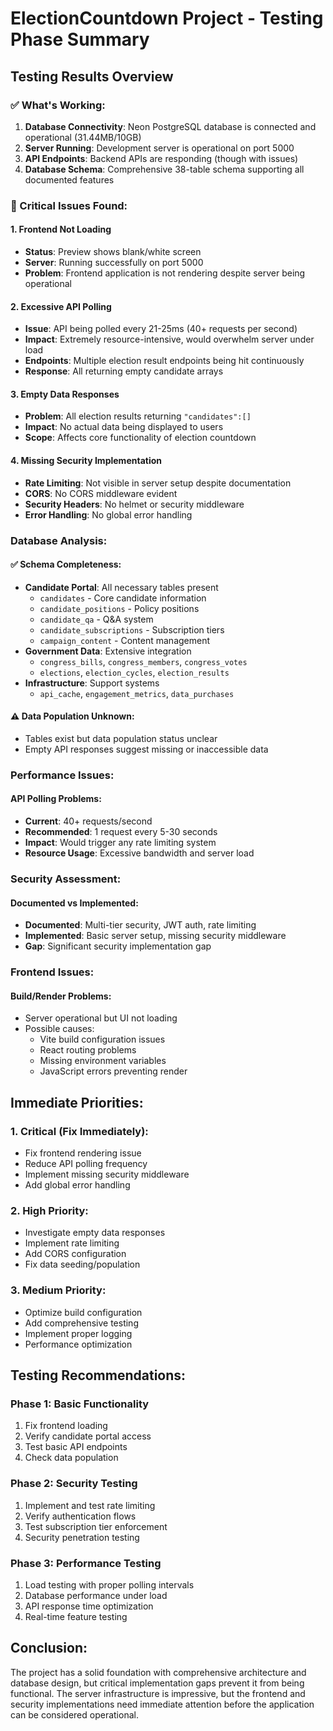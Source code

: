 # ElectionCountdown Project - Testing Phase Summary

## Testing Results Overview

### ✅ What's Working:

1. **Database Connectivity**: Neon PostgreSQL database is connected and operational (31.44MB/10GB)
2. **Server Running**: Development server is operational on port 5000
3. **API Endpoints**: Backend APIs are responding (though with issues)
4. **Database Schema**: Comprehensive 38-table schema supporting all documented features

### 🚨 Critical Issues Found:

#### 1. Frontend Not Loading

- **Status**: Preview shows blank/white screen
- **Server**: Running successfully on port 5000
- **Problem**: Frontend application is not rendering despite server being operational

#### 2. Excessive API Polling

- **Issue**: API being polled every 21-25ms (40+ requests per second)
- **Impact**: Extremely resource-intensive, would overwhelm server under load
- **Endpoints**: Multiple election result endpoints being hit continuously
- **Response**: All returning empty candidate arrays

#### 3. Empty Data Responses

- **Problem**: All election results returning `"candidates":[]`
- **Impact**: No actual data being displayed to users
- **Scope**: Affects core functionality of election countdown

#### 4. Missing Security Implementation

- **Rate Limiting**: Not visible in server setup despite documentation
- **CORS**: No CORS middleware evident
- **Security Headers**: No helmet or security middleware
- **Error Handling**: No global error handling

### Database Analysis:

#### ✅ Schema Completeness:

- **Candidate Portal**: All necessary tables present
  - `candidates` - Core candidate information
  - `candidate_positions` - Policy positions
  - `candidate_qa` - Q&A system
  - `candidate_subscriptions` - Subscription tiers
  - `campaign_content` - Content management
- **Government Data**: Extensive integration
  - `congress_bills`, `congress_members`, `congress_votes`
  - `elections`, `election_cycles`, `election_results`
- **Infrastructure**: Support systems
  - `api_cache`, `engagement_metrics`, `data_purchases`

#### ⚠️ Data Population Unknown:

- Tables exist but data population status unclear
- Empty API responses suggest missing or inaccessible data

### Performance Issues:

#### API Polling Problems:

- **Current**: 40+ requests/second
- **Recommended**: 1 request every 5-30 seconds
- **Impact**: Would trigger any rate limiting system
- **Resource Usage**: Excessive bandwidth and server load

### Security Assessment:

#### Documented vs Implemented:

- **Documented**: Multi-tier security, JWT auth, rate limiting
- **Implemented**: Basic server setup, missing security middleware
- **Gap**: Significant security implementation gap

### Frontend Issues:

#### Build/Render Problems:

- Server operational but UI not loading
- Possible causes:
  - Vite build configuration issues
  - React routing problems
  - Missing environment variables
  - JavaScript errors preventing render

## Immediate Priorities:

### 1. Critical (Fix Immediately):

- Fix frontend rendering issue
- Reduce API polling frequency
- Implement missing security middleware
- Add global error handling

### 2. High Priority:

- Investigate empty data responses
- Implement rate limiting
- Add CORS configuration
- Fix data seeding/population

### 3. Medium Priority:

- Optimize build configuration
- Add comprehensive testing
- Implement proper logging
- Performance optimization

## Testing Recommendations:

### Phase 1: Basic Functionality

1. Fix frontend loading
2. Verify candidate portal access
3. Test basic API endpoints
4. Check data population

### Phase 2: Security Testing

1. Implement and test rate limiting
2. Verify authentication flows
3. Test subscription tier enforcement
4. Security penetration testing

### Phase 3: Performance Testing

1. Load testing with proper polling intervals
2. Database performance under load
3. API response time optimization
4. Real-time feature testing

## Conclusion:

The project has a solid foundation with comprehensive architecture and database design, but critical implementation gaps prevent it from being functional. The server infrastructure is impressive, but the frontend and security implementations need immediate attention before the application can be considered operational.
